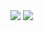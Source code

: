 <img src="https://github-readme-stats.vercel.app/api?username=wilfried-237&show_icons=true&hide=contribs,prs" />
<img src="https://github-readme-stats.vercel.app/api/top-langs/?username=anuraghazra&layout=compact" />

